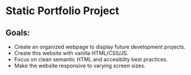 # Static Portfolio Project

## Goals:
* Create an organized webpage to display future development projects.
* Create this website with vanilla HTML/CSS/JS.
* Focus on clean semantic HTML and accesiblity best practices.
* Make the website responsive to varying screen sizes.